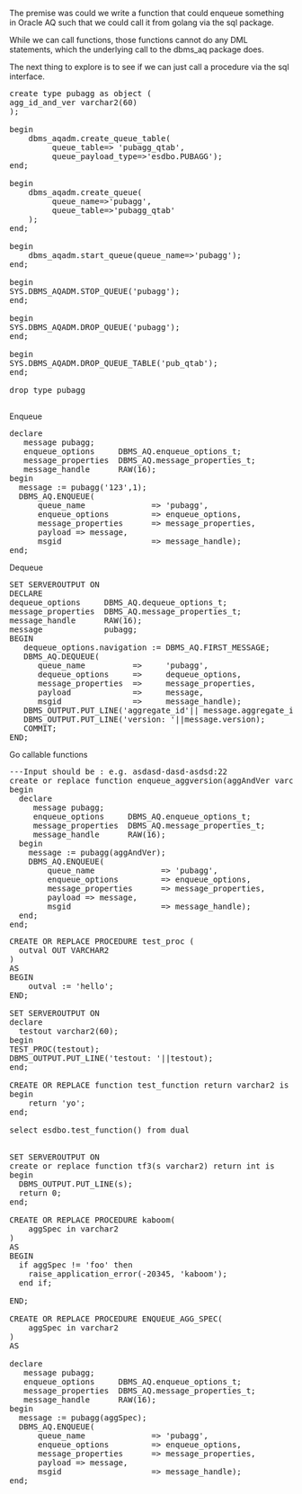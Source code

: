 The premise was could we write a function that could enqueue
something in Oracle AQ such that we could call it from
golang via the sql package.

While we can call functions, those functions cannot do any DML statements, which
the underlying call to the dbms_aq package does.

The next thing to explore is to see if we can just call a procedure via the sql
interface.


<pre>
create type pubagg as object (
agg_id_and_ver varchar2(60)
);

begin
    dbms_aqadm.create_queue_table(
         queue_table=> 'pubagg_qtab',
         queue_payload_type=>'esdbo.PUBAGG');
end;

begin
    dbms_aqadm.create_queue(
         queue_name=>'pubagg',
         queue_table=>'pubagg_qtab'
    );
end;

begin
    dbms_aqadm.start_queue(queue_name=>'pubagg');
end;

begin
SYS.DBMS_AQADM.STOP_QUEUE('pubagg');
end;

begin
SYS.DBMS_AQADM.DROP_QUEUE('pubagg');
end;

begin
SYS.DBMS_AQADM.DROP_QUEUE_TABLE('pub_qtab');
end;

drop type pubagg

</pre>



Enqueue

<pre>
declare
   message pubagg;
   enqueue_options     DBMS_AQ.enqueue_options_t;
   message_properties  DBMS_AQ.message_properties_t;
   message_handle      RAW(16);
begin
  message := pubagg('123',1);
  DBMS_AQ.ENQUEUE(
      queue_name              => 'pubagg',
      enqueue_options         => enqueue_options,
      message_properties      => message_properties,
      payload => message,
      msgid                   => message_handle);
end;
</pre>

Dequeue

<pre>
SET SERVEROUTPUT ON
DECLARE
dequeue_options     DBMS_AQ.dequeue_options_t;
message_properties  DBMS_AQ.message_properties_t;
message_handle      RAW(16);
message             pubagg;
BEGIN
   dequeue_options.navigation := DBMS_AQ.FIRST_MESSAGE;
   DBMS_AQ.DEQUEUE(
      queue_name          =>     'pubagg',
      dequeue_options     =>     dequeue_options,
      message_properties  =>     message_properties,
      payload             =>     message,
      msgid               =>     message_handle);
   DBMS_OUTPUT.PUT_LINE('aggregate_id'|| message.aggregate_id);
   DBMS_OUTPUT.PUT_LINE('version: '||message.version);
   COMMIT;
END;
</pre>

Go callable functions
<pre>
---Input should be <aggregate id>:<version> e.g. asdasd-dasd-asdsd:22
create or replace function enqueue_aggversion(aggAndVer varchar2) return int is 
begin
  declare
     message pubagg;
     enqueue_options     DBMS_AQ.enqueue_options_t;
     message_properties  DBMS_AQ.message_properties_t;
     message_handle      RAW(16);
  begin
    message := pubagg(aggAndVer);
    DBMS_AQ.ENQUEUE(
        queue_name              => 'pubagg',
        enqueue_options         => enqueue_options,
        message_properties      => message_properties,
        payload => message,
        msgid                   => message_handle);
  end;
end;
</pre>

<pre>
CREATE OR REPLACE PROCEDURE test_proc (
  outval OUT VARCHAR2
)
AS
BEGIN
    outval := 'hello';
END;

SET SERVEROUTPUT ON
declare
  testout varchar2(60);
begin
TEST_PROC(testout);
DBMS_OUTPUT.PUT_LINE('testout: '||testout);
end;

CREATE OR REPLACE function test_function return varchar2 is
begin
    return 'yo';
end;

select esdbo.test_function() from dual


SET SERVEROUTPUT ON
create or replace function tf3(s varchar2) return int is
begin
  DBMS_OUTPUT.PUT_LINE(s);
  return 0;
end;

CREATE OR REPLACE PROCEDURE kaboom(
    aggSpec in varchar2
)
AS
BEGIN
  if aggSpec != 'foo' then
    raise_application_error(-20345, 'kaboom');
  end if;
    
END;

CREATE OR REPLACE PROCEDURE ENQUEUE_AGG_SPEC(
    aggSpec in varchar2
)
AS

declare
   message pubagg;
   enqueue_options     DBMS_AQ.enqueue_options_t;
   message_properties  DBMS_AQ.message_properties_t;
   message_handle      RAW(16);
begin
  message := pubagg(aggSpec);
  DBMS_AQ.ENQUEUE(
      queue_name              => 'pubagg',
      enqueue_options         => enqueue_options,
      message_properties      => message_properties,
      payload => message,
      msgid                   => message_handle);
end;

</pre>

